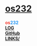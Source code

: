 # [os232](https://jteo0.github.io/os232/)
<span style="color:hsl(4,90%,58%);"><span><b>os</b></span></span><span style="color:hsl(207,90%,54%);"><span><b>232</b></span></span><br>
[**LOG**](TXT/mylog.txt)<br>
[**GitHub**](https://github.com/jteo0/os232/)<br>
[**LINKS/**](https://jteo0.github.io/os232/LINKS/)
